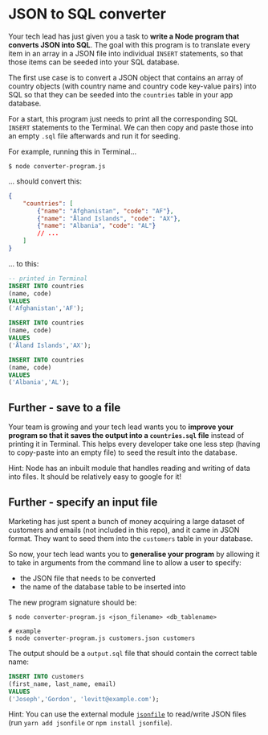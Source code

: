 # JSON to SQL converter

Your tech lead has just given you a task to __write a Node program that converts JSON into SQL__. The goal with this program is to translate every item in an array in a JSON file into individual `INSERT` statements, so that those items can be seeded into your SQL database. 

The first use case is to convert a JSON object that contains an array of country objects (with country name and country code key-value pairs) into SQL so that they can be seeded into the `countries` table in your app database.

For a start, this program just needs to print all the corresponding SQL `INSERT` statements to the Terminal. We can then copy and paste those into an empty `.sql` file afterwards and run it for seeding.

For example, running this in Terminal...

```
$ node converter-program.js
```

... should convert this:

```json
{
    "countries": [
        {"name": "Afghanistan", "code": "AF"},
        {"name": "Åland Islands", "code": "AX"},
        {"name": "Albania", "code": "AL"}
        // ...
    ]
}
```

... to this:

```sql
-- printed in Terminal
INSERT INTO countries
(name, code)
VALUES
('Afghanistan','AF');

INSERT INTO countries
(name, code)
VALUES
('Åland Islands','AX');

INSERT INTO countries
(name, code)
VALUES
('Albania','AL');
```

## Further - save to a file

Your team is growing and your tech lead wants you to __improve your program so that it saves the output into a `countries.sql` file__ instead of printing it in Terminal. This helps every developer take one less step (having to copy-paste into an empty file) to seed the result into the database.

Hint: Node has an inbuilt module that handles reading and writing of data into files. It should be relatively easy to google for it!

## Further - specify an input file

Marketing has just spent a bunch of money acquiring a large dataset of customers and emails (not included in this repo), and it came in JSON format. They want to seed them into the `customers` table in your database.

So now, your tech lead wants you to __generalise your program__ by allowing it to take in arguments from the command line to allow a user to specify: 

- the JSON file that needs to be converted
- the name of the database table to be inserted into

The new program signature should be:

```
$ node converter-program.js <json_filename> <db_tablename>

# example
$ node converter-program.js customers.json customers
```

The output should be a `output.sql` file that should contain the correct table name:

```sql
INSERT INTO customers
(first_name, last_name, email)
VALUES
('Joseph','Gordon', 'levitt@example.com');
```

Hint: You can use the external module [`jsonfile`](https://www.npmjs.com/package/jsonfile) to read/write JSON files (run `yarn add jsonfile` or `npm install jsonfile`). 
